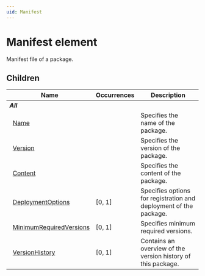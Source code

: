 ```yaml
---
uid: Manifest
---
```


# Manifest element

Manifest file of a package.

## Children

|Name|Occurrences|Description|
|--- |--- |--- |
|***All***|||
|&nbsp;&nbsp;[Name](xref:Manifest.Name)||Specifies the name of the package.|
|&nbsp;&nbsp;[Version](xref:Manifest.Version)||Specifies the version of the package.|
|&nbsp;&nbsp;[Content](xref:Manifest.Content)||Specifies the content of the package.|
|&nbsp;&nbsp;[DeploymentOptions](xref:Manifest.DeploymentOptions)|[0, 1]|Specifies options for registration and deployment of the package.|
|&nbsp;&nbsp;[MinimumRequiredVersions](xref:Manifest.MinimumRequiredVersions)|[0, 1]|Specifies minimum required versions.|
|&nbsp;&nbsp;[VersionHistory](xref:Manifest.VersionHistory)|[0, 1]|Contains an overview of the version history of this package.|
